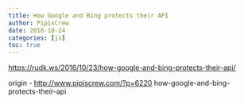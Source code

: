 ```yaml
---
title: How Google and Bing protects their API
author: PipisCrew
date: 2016-10-24
categories: [js]
toc: true
---
```


https://rudk.ws/2016/10/23/how-google-and-bing-protects-their-api/

origin - http://www.pipiscrew.com/?p=6220 how-google-and-bing-protects-their-api